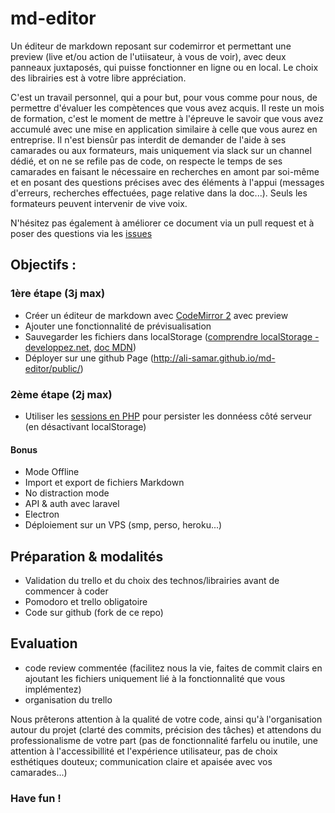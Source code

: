 # md-editor

Un éditeur de markdown reposant sur codemirror et permettant une preview (live et/ou action de l'utiisateur, à vous de voir), avec deux panneaux juxtaposés, qui puisse fonctionner en ligne ou en local. Le choix des librairies est à votre libre appréciation.

C'est un travail personnel, qui a pour but, pour vous comme pour nous, de permettre d'évaluer les compètences que vous avez acquis.
Il reste un mois de formation, c'est le moment de mettre à l'épreuve le savoir que  vous avez accumulé avec une mise en application similaire à celle que vous aurez en entreprise.
Il n'est biensûr pas interdit de demander de  l'aide à ses camarades ou aux formateurs, mais uniquement via slack sur un channel dédié, et on ne se refile pas de code, on respecte le temps de ses camarades en faisant le nécessaire en recherches en amont par soi-même et en posant des questions précises avec des  éléments à l'appui (messages d'erreurs, recherches effectuées, page relative dans la doc...). Seuls les formateurs peuvent intervenir de vive voix.

N'hésitez pas également à améliorer ce document via un pull request et à poser des questions via les [issues](https://github.com/SimplonTlse/md-editor/issues)

## Objectifs :

### 1ère étape (3j max)
- Créer un éditeur de markdown avec [CodeMirror 2](http://codemirror.net/2/mode/gfm/index.html) avec preview
- Ajouter une fonctionnalité de prévisualisation
- Sauvegarder les fichiers dans localStorage ([comprendre localStorage - developpez.net](http://debray-jerome.developpez.com/articles/comprendre-le-storage-en-html5/), [doc MDN](https://developer.mozilla.org/fr/docs/Web/API/Window/localStorage))
- Déployer sur une github Page (http://ali-samar.github.io/md-editor/public/)

### 2ème étape (2j max)
- Utiliser les [sessions en PHP](http://php.developpez.com/cours/sessions/?page=page_3) pour persister les donnéess côté serveur (en désactivant localStorage)

#### Bonus
- Mode Offline
- Import et export de fichiers Markdown
- No distraction mode
- API & auth avec laravel
- Electron
- Déploiement sur un VPS (smp, perso, heroku...)

## Préparation & modalités
- Validation du trello et du choix des technos/librairies avant de commencer à coder
- Pomodoro et trello obligatoire
- Code sur github (fork de ce repo)

## Evaluation
- code review commentée (facilitez nous la vie, faites de commit clairs en ajoutant les fichiers uniquement lié à la fonctionnalité que vous implémentez)
- organisation du trello

Nous prêterons attention à la qualité de votre code, ainsi qu'à l'organisation autour du projet (clarté des commits, précision des tâches) et attendons du professionalisme de votre part (pas de fonctionnalité farfelu ou inutile, une attention à l'accessibillité et  l'expérience utilisateur, pas de choix esthétiques douteux; communication claire et apaisée avec vos camarades...)

### Have fun !
 
